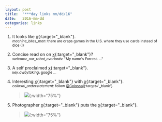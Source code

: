 ```yaml
---
layout: post
title:  "***day links mm/dd/16"
date:   2016-mm-dd
categories: links
---
```


1. It looks like [x](http){:target="_blank"}.  
<small>_machine_bites_man_: there are craps games in the U.S. where they use cards instead of dice (!)</small>

2. Concise read on on [x](http){:target="_blank"}?  
<small>_welcome_our_robot_overlords_: "My name's Forrest. ..."</small>

3. A self proclaimed [x](https){:target="_blank"}.  
<small>_key_awaytaking_: google ...</small>

4. Interesting [x](http){:target="_blank"} with [x](http){:target="_blank"}.  
<small>_collosal_understatement_: follow [@Colossal](https://twitter.com/Colossal){:target='_blank'}</small>  

	> ![](http://www..gif){:width="75%"}

5. Photographer [x](http){:target="_blank"} puts the [x](http){:target="_blank"}.  

	> ![](https:jpg){:width="75%"}